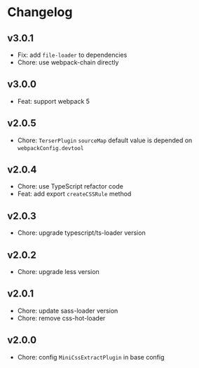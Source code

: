 # Changelog

## v3.0.1

- Fix: add `file-loader` to dependencies
- Chore: use webpack-chain directly

## v3.0.0

- Feat: support webpack 5

## v2.0.5

- Chore: `TerserPlugin` `sourceMap` default value is depended on `webpackConfig.devtool`

## v2.0.4

- Chore: use TypeScript refactor code
- Feat: add export `createCSSRule` method

## v2.0.3

- Chore: upgrade typescript/ts-loader version

## v2.0.2

- Chore: upgrade less version
## v2.0.1

- Chore: update sass-loader version
- Chore: remove css-hot-loader

## v2.0.0

- Chore: config `MiniCssExtractPlugin` in base config

